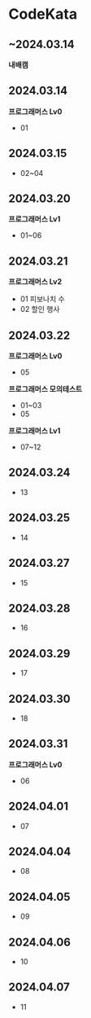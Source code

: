 # CodeKata

## ~2024.03.14

**내배캠**

## 2024.03.14

**프로그래머스 Lv0**

- 01

## 2024.03.15

- 02~04

## 2024.03.20

**프로그래머스 Lv1**

- 01~06

## 2024.03.21

**프로그래머스 Lv2**

- 01 피보나치 수
- 02 할인 행사

## 2024.03.22

**프로그래머스 Lv0**

- 05

**프로그래머스 모의테스트**

- 01~03
- 05

**프로그래머스 Lv1**

- 07~12

## 2024.03.24

- 13

## 2024.03.25

- 14

## 2024.03.27

- 15

## 2024.03.28

- 16

## 2024.03.29

- 17

## 2024.03.30

- 18

## 2024.03.31

**프로그래머스 Lv0**

- 06

## 2024.04.01

- 07

## 2024.04.04

- 08

## 2024.04.05

- 09

## 2024.04.06

- 10

## 2024.04.07

- 11
